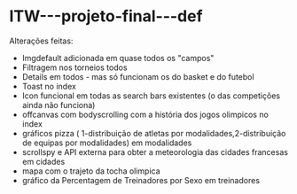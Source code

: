 # ITW---projeto-final---def

Alterações feitas:
- Imgdefault adicionada em quase todos os "campos"
- Filtragem nos torneios todos
- Details em todos - mas só funcionam os do basket e do futebol
- Toast no index
- Icon funcional em todas as search bars existentes (o das competições ainda não funciona)
- offcanvas com bodyscrolling com a história dos jogos olimpicos no index
- gráficos pizza ( 1-distribuição de atletas por modalidades,2-distribuição de equipas por modalidades) em modalidades
- scrollspy e API externa para obter a meteorologia das cidades francesas em cidades
- mapa com o trajeto da tocha olimpica
- gráfico da Percentagem de Treinadores por Sexo em treinadores
